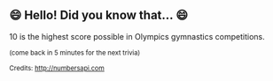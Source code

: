 ## :smile: Hello! Did you know that... :smile:
10 is the highest score possible in Olympics gymnastics competitions.

<sup>(come back in 5 minutes for the next trivia)</sup>


<sup>Credits: http://numbersapi.com</sup>

